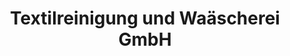 ---
title: "Textilreinigung und Waäscherei GmbH"
url: /guestrow/textilreinigung-und-waaescherei-gmbh/
shop: Wäscherei
---
